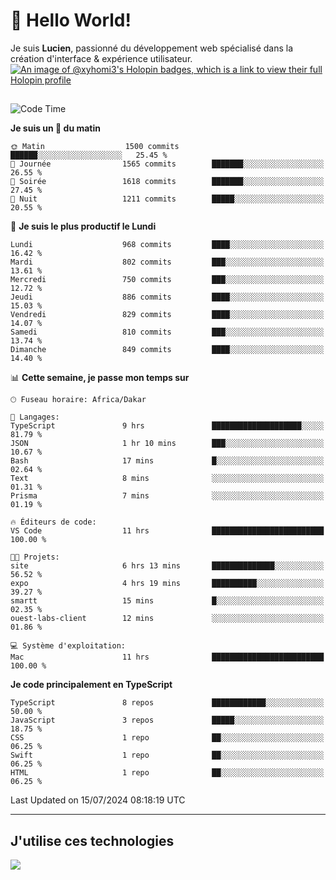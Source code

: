 # 👋 Hello World!

Je suis **Lucien**, passionné du développement web spécialisé dans la création d'interface & expérience utilisateur.
[![An image of @xyhomi3's Holopin badges, which is a link to view their full Holopin profile](https://holopin.me/xyhomi3)](https://holopin.io/@xyhomi3)

##

<!--START_SECTION:waka-->
![Code Time](http://img.shields.io/badge/Code%20Time-1%2C515%20hrs-blue)

**Je suis un 🐤 du matin** 

```text
🌞 Matin                  1500 commits        ██████░░░░░░░░░░░░░░░░░░░   25.45 % 
🌆 Journée                1565 commits        ███████░░░░░░░░░░░░░░░░░░   26.55 % 
🌃 Soirée                 1618 commits        ███████░░░░░░░░░░░░░░░░░░   27.45 % 
🌙 Nuit                   1211 commits        █████░░░░░░░░░░░░░░░░░░░░   20.55 % 
```
📅 **Je suis le plus productif le Lundi** 

```text
Lundi                    968 commits         ████░░░░░░░░░░░░░░░░░░░░░   16.42 % 
Mardi                    802 commits         ███░░░░░░░░░░░░░░░░░░░░░░   13.61 % 
Mercredi                 750 commits         ███░░░░░░░░░░░░░░░░░░░░░░   12.72 % 
Jeudi                    886 commits         ████░░░░░░░░░░░░░░░░░░░░░   15.03 % 
Vendredi                 829 commits         ████░░░░░░░░░░░░░░░░░░░░░   14.07 % 
Samedi                   810 commits         ███░░░░░░░░░░░░░░░░░░░░░░   13.74 % 
Dimanche                 849 commits         ████░░░░░░░░░░░░░░░░░░░░░   14.40 % 
```


📊 **Cette semaine, je passe mon temps sur** 

```text
🕑︎ Fuseau horaire: Africa/Dakar

💬 Langages: 
TypeScript               9 hrs               ████████████████████░░░░░   81.79 % 
JSON                     1 hr 10 mins        ███░░░░░░░░░░░░░░░░░░░░░░   10.67 % 
Bash                     17 mins             █░░░░░░░░░░░░░░░░░░░░░░░░   02.64 % 
Text                     8 mins              ░░░░░░░░░░░░░░░░░░░░░░░░░   01.31 % 
Prisma                   7 mins              ░░░░░░░░░░░░░░░░░░░░░░░░░   01.19 % 

🔥 Éditeurs de code: 
VS Code                  11 hrs              █████████████████████████   100.00 % 

🐱‍💻 Projets: 
site                     6 hrs 13 mins       ██████████████░░░░░░░░░░░   56.52 % 
expo                     4 hrs 19 mins       ██████████░░░░░░░░░░░░░░░   39.27 % 
smartt                   15 mins             █░░░░░░░░░░░░░░░░░░░░░░░░   02.35 % 
ouest-labs-client        12 mins             ░░░░░░░░░░░░░░░░░░░░░░░░░   01.86 % 

💻 Système d'exploitation: 
Mac                      11 hrs              █████████████████████████   100.00 % 
```

**Je code principalement en TypeScript** 

```text
TypeScript               8 repos             ████████████░░░░░░░░░░░░░   50.00 % 
JavaScript               3 repos             █████░░░░░░░░░░░░░░░░░░░░   18.75 % 
CSS                      1 repo              ██░░░░░░░░░░░░░░░░░░░░░░░   06.25 % 
Swift                    1 repo              ██░░░░░░░░░░░░░░░░░░░░░░░   06.25 % 
HTML                     1 repo              ██░░░░░░░░░░░░░░░░░░░░░░░   06.25 % 
```




 Last Updated on 15/07/2024 08:18:19 UTC
<!--END_SECTION:waka-->
---

## J'utilise ces technologies

<p align="left">
  <a href="https://skillicons.dev">
    <img src="https://skillicons.dev/icons?i=ts,js,md,scss,tailwind,react,docker,express,astro,vite,nextjs,vercel,figma,ableton" />
  </a>
</p>

